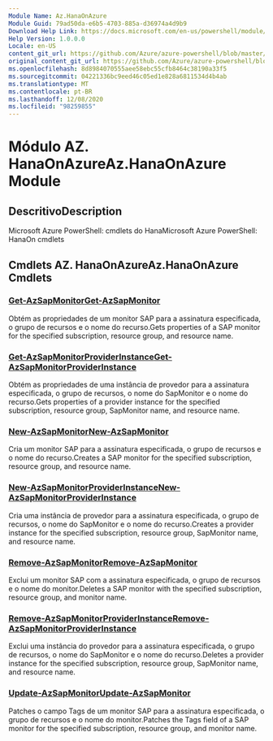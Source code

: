 ```yaml
---
Module Name: Az.HanaOnAzure
Module Guid: 79ad50da-e6b5-4703-885a-d36974a4d9b9
Download Help Link: https://docs.microsoft.com/en-us/powershell/module/az.hanaonazure
Help Version: 1.0.0.0
Locale: en-US
content_git_url: https://github.com/Azure/azure-powershell/blob/master/src/HanaOnAzure/help/Az.HanaOnAzure.md
original_content_git_url: https://github.com/Azure/azure-powershell/blob/master/src/HanaOnAzure/help/Az.HanaOnAzure.md
ms.openlocfilehash: 8d8984070555aee58ebc55cfb8464c38190a33f5
ms.sourcegitcommit: 04221336bc9eed46c05ed1e828a6811534d4b4ab
ms.translationtype: MT
ms.contentlocale: pt-BR
ms.lasthandoff: 12/08/2020
ms.locfileid: "98259855"
---
```

# <span data-ttu-id="18991-101">Módulo AZ. HanaOnAzure</span><span class="sxs-lookup"><span data-stu-id="18991-101">Az.HanaOnAzure Module</span></span>
## <span data-ttu-id="18991-102">Descritivo</span><span class="sxs-lookup"><span data-stu-id="18991-102">Description</span></span>
<span data-ttu-id="18991-103">Microsoft Azure PowerShell: cmdlets do Hana</span><span class="sxs-lookup"><span data-stu-id="18991-103">Microsoft Azure PowerShell: HanaOn cmdlets</span></span>

## <span data-ttu-id="18991-104">Cmdlets AZ. HanaOnAzure</span><span class="sxs-lookup"><span data-stu-id="18991-104">Az.HanaOnAzure Cmdlets</span></span>
### [<span data-ttu-id="18991-105">Get-AzSapMonitor</span><span class="sxs-lookup"><span data-stu-id="18991-105">Get-AzSapMonitor</span></span>](Get-AzSapMonitor.md)
<span data-ttu-id="18991-106">Obtém as propriedades de um monitor SAP para a assinatura especificada, o grupo de recursos e o nome do recurso.</span><span class="sxs-lookup"><span data-stu-id="18991-106">Gets properties of a SAP monitor for the specified subscription, resource group, and resource name.</span></span>

### [<span data-ttu-id="18991-107">Get-AzSapMonitorProviderInstance</span><span class="sxs-lookup"><span data-stu-id="18991-107">Get-AzSapMonitorProviderInstance</span></span>](Get-AzSapMonitorProviderInstance.md)
<span data-ttu-id="18991-108">Obtém as propriedades de uma instância de provedor para a assinatura especificada, o grupo de recursos, o nome do SapMonitor e o nome do recurso.</span><span class="sxs-lookup"><span data-stu-id="18991-108">Gets properties of a provider instance for the specified subscription, resource group, SapMonitor name, and resource name.</span></span>

### [<span data-ttu-id="18991-109">New-AzSapMonitor</span><span class="sxs-lookup"><span data-stu-id="18991-109">New-AzSapMonitor</span></span>](New-AzSapMonitor.md)
<span data-ttu-id="18991-110">Cria um monitor SAP para a assinatura especificada, o grupo de recursos e o nome do recurso.</span><span class="sxs-lookup"><span data-stu-id="18991-110">Creates a SAP monitor for the specified subscription, resource group, and resource name.</span></span>

### [<span data-ttu-id="18991-111">New-AzSapMonitorProviderInstance</span><span class="sxs-lookup"><span data-stu-id="18991-111">New-AzSapMonitorProviderInstance</span></span>](New-AzSapMonitorProviderInstance.md)
<span data-ttu-id="18991-112">Cria uma instância de provedor para a assinatura especificada, o grupo de recursos, o nome do SapMonitor e o nome do recurso.</span><span class="sxs-lookup"><span data-stu-id="18991-112">Creates a provider instance for the specified subscription, resource group, SapMonitor name, and resource name.</span></span>

### [<span data-ttu-id="18991-113">Remove-AzSapMonitor</span><span class="sxs-lookup"><span data-stu-id="18991-113">Remove-AzSapMonitor</span></span>](Remove-AzSapMonitor.md)
<span data-ttu-id="18991-114">Exclui um monitor SAP com a assinatura especificada, o grupo de recursos e o nome do monitor.</span><span class="sxs-lookup"><span data-stu-id="18991-114">Deletes a SAP monitor with the specified subscription, resource group, and monitor name.</span></span>

### [<span data-ttu-id="18991-115">Remove-AzSapMonitorProviderInstance</span><span class="sxs-lookup"><span data-stu-id="18991-115">Remove-AzSapMonitorProviderInstance</span></span>](Remove-AzSapMonitorProviderInstance.md)
<span data-ttu-id="18991-116">Exclui uma instância do provedor para a assinatura especificada, o grupo de recursos, o nome do SapMonitor e o nome do recurso.</span><span class="sxs-lookup"><span data-stu-id="18991-116">Deletes a provider instance for the specified subscription, resource group, SapMonitor name, and resource name.</span></span>

### [<span data-ttu-id="18991-117">Update-AzSapMonitor</span><span class="sxs-lookup"><span data-stu-id="18991-117">Update-AzSapMonitor</span></span>](Update-AzSapMonitor.md)
<span data-ttu-id="18991-118">Patches o campo Tags de um monitor SAP para a assinatura especificada, o grupo de recursos e o nome do monitor.</span><span class="sxs-lookup"><span data-stu-id="18991-118">Patches the Tags field of a SAP monitor for the specified subscription, resource group, and monitor name.</span></span>

